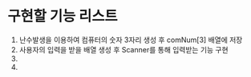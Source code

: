 <h1>구현할 기능 리스트</h1>
<ol>
    <li>난수발생을 이용하여 컴퓨터의 숫자 3자리 생성 후 comNum[3] 배열에 저장</li>
    <li>사용자의 입력을 받을 배열 생성 후 Scanner를 통해 입력받는 기능 구현</li>
    <li></li>
    <li></li> 
</ol>
 